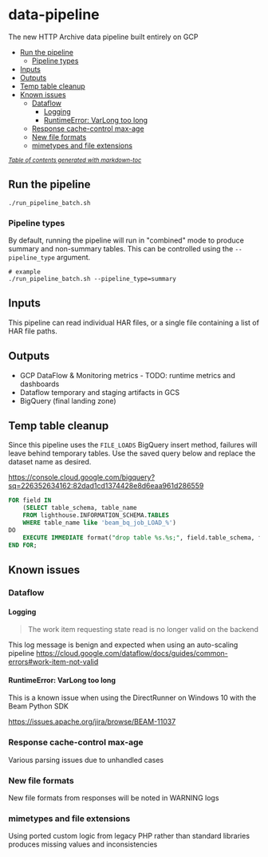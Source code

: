 # data-pipeline
The new HTTP Archive data pipeline built entirely on GCP

- [Run the pipeline](#run-the-pipeline)
  * [Pipeline types](#pipeline-types)
- [Inputs](#inputs)
- [Outputs](#outputs)
- [Temp table cleanup](#temp-table-cleanup)
- [Known issues](#known-issues)
  * [Dataflow](#dataflow)
    + [Logging](#logging)
    + [RuntimeError: VarLong too long](#runtimeerror-varlong-too-long)
  * [Response cache-control max-age](#response-cache-control-max-age)
  * [New file formats](#new-file-formats)
  * [mimetypes and file extensions](#mimetypes-and-file-extensions)

<small><i><a href='http://ecotrust-canada.github.io/markdown-toc/'>Table of contents generated with markdown-toc</a></i></small>


## Run the pipeline

```shell
./run_pipeline_batch.sh
```

### Pipeline types

By default, running the pipeline will run in "combined" mode to produce summary and non-summary tables.
This can be controlled using the `--pipeline_type` argument.

```shell
# example
./run_pipeline_batch.sh --pipeline_type=summary
```

## Inputs

This pipeline can read individual HAR files, or a single file containing a list of HAR file paths.

## Outputs

- GCP DataFlow & Monitoring metrics - TODO: runtime metrics and dashboards
- Dataflow temporary and staging artifacts in GCS
- BigQuery (final landing zone)

## Temp table cleanup

Since this pipeline uses the `FILE_LOADS` BigQuery insert method, failures will leave behind temporary tables.
Use the saved query below and replace the dataset name as desired.

https://console.cloud.google.com/bigquery?sq=226352634162:82dad1cd1374428e8d6eaa961d286559

```sql
FOR field IN
    (SELECT table_schema, table_name
    FROM lighthouse.INFORMATION_SCHEMA.TABLES
    WHERE table_name like 'beam_bq_job_LOAD_%')
DO
    EXECUTE IMMEDIATE format("drop table %s.%s;", field.table_schema, field.table_name);
END FOR;
```

## Known issues

### Dataflow

#### Logging

> The work item requesting state read is no longer valid on the backend

This log message is benign and expected when using an auto-scaling pipeline
https://cloud.google.com/dataflow/docs/guides/common-errors#work-item-not-valid

#### RuntimeError: VarLong too long

This is a known issue when using the DirectRunner on Windows 10 with the Beam Python SDK

https://issues.apache.org/jira/browse/BEAM-11037

### Response cache-control max-age

Various parsing issues due to unhandled cases

### New file formats

New file formats from responses will be noted in WARNING logs

### mimetypes and file extensions

Using ported custom logic from legacy PHP rather than standard libraries produces missing values and inconsistencies
